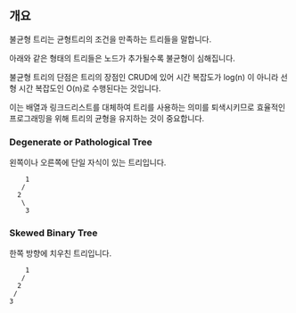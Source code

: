 ## 개요

불균형 트리는 균형트리의 조건을 만족하는 트리들을 말합니다.

아래와 같은 형태의 트리들은 노드가 추가될수록 불균형이 심해집니다.

불균형 트리의 단점은 트리의 장점인 CRUD에 있어 시간 복잡도가 log(n) 이 아니라 선형 시간 복잡도인 O(n)로 수행된다는 것입니다.

이는 배열과 링크드리스트를 대체하여 트리를 사용하는 의미를 퇴색시키므로 효율적인 프로그래밍을 위해 트리의 균형을 유지하는 것이 중요합니다.

### Degenerate or Pathological Tree

왼쪽이나 오른쪽에 단일 자식이 있는 트리입니다.


        1
       /
      2
       \
        3

### Skewed Binary Tree

한쪽 방향에 치우친 트리입니다.

        1
       /
      2
     /
    3
